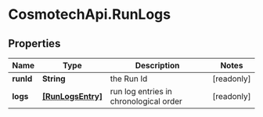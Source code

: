 # CosmotechApi.RunLogs

## Properties

Name | Type | Description | Notes
------------ | ------------- | ------------- | -------------
**runId** | **String** | the Run Id | [readonly] 
**logs** | [**[RunLogsEntry]**](RunLogsEntry.md) | run log entries in chronological order | [readonly] 


